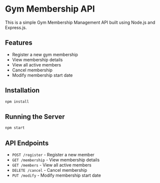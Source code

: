 
# Gym Membership API

This is a simple Gym Membership Management API built using Node.js and Express.js.

## Features
- Register a new gym membership
- View membership details
- View all active members
- Cancel membership
- Modify membership start date

## Installation
```sh
npm install
```

## Running the Server
```sh
npm start
```

## API Endpoints
- `POST /register` - Register a new member
- `GET /membership` - View membership details
- `GET /members` - View all active members
- `DELETE /cancel` - Cancel membership
- `PUT /modify` - Modify membership start date

